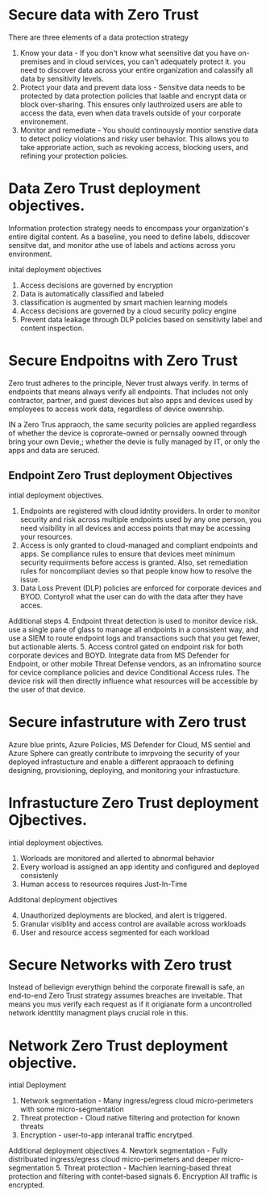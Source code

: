 # Secure data with Zero Trust
There are three elements of a data protection strategy
1. Know your data - If you don't know what seensitive dat you have on-premises and in cloud services, you can't adequately protect it. you need to discover data across your entire organization and calassify all data by sensitivity levels.
2. Protect your data and prevent data loss - Sensitve data needs to be protected by data protection policies that laable and encrypt data or block over-sharing. This ensures only lauthroized users are able to access the data, even when data travels outside of your corporate environement.
3. Monitor and remediate - You should continouysly montior senstive data to detect policy violations and risky user behavior. This allows you to take approriate action, such as revoking access, blocking users, and refining your protection policies.

# Data Zero Trust deployment objectives. 
Information protection strategy needs to encompass your organization's entire digital content. As a baseline, you need to define labels, ddiscover sensitve dat, and monitor athe use of labels and actions across yoru environment.

inital deployment objectives
1. Access decisions are governed by encryption
2. Data is automatically classified and labeled
3. classification is augmented by smart machien learning models
4. Access decisions are governed by a cloud security policy engine
5. Prevent data leakage through DLP policies based on sensitivity label and content inspection.

# Secure Endpoitns with Zero Trust
Zero trust adheres to the principle, Never trust always verify. In terms of endpoints that means always verify all endpoints. That includes not only contractor, partner, and guest devices but also apps and devices used by employees to access work data, regardless of device owenrship. 

IN a Zero Trus appraoch, the same security policies are applied regardless of whether the device is coprorate-owned or pernsally oowned through bring your own Devie,; whether the devie is fully managed by IT, or only the apps and data are seruced. 

##  Endpoint Zero Trust deployment Objectives
intial deployment objectives. 

1. Endpoints are registered with cloud idntity providers. In order to monitor security and risk across multiple endpoints used by any one person, you need visibility in all devices and access points that may be accessing your resources.
2. Access is only granted to cloud-managed and compliant endpoints and apps. Se compliance rules to ensure that devices meet minimum security requirments before access is granted. Also, set remediation rules for noncompliant devies so that people know how to resolve the issue.
3. Data Loss Prevent (DLP) policies are enforced for corporate devices and BYOD. Contyroll what the user can do with the data after they have acces.

Additional steps
4. Endpoint threat detection is used to monitor device risk. use a single pane of glass to manage all endpoints in a consistent way, and use a SIEM to route endpoint logs and transactions such that you get fewer, but actionable alerts. 
5. Access control gated on endpoint risk for both corporate devices and BOYD. Integrate data from MS Defender for Endpoint, or other mobile Threat Defense vendors, as an infromatino source for cevice compliance policies and device Conditional Access rules. The device risk will then directly influence what resources  will be accessible by the user of that device. 

# Secure infastruture with Zero trust
Azure blue prints, Azure Policies, MS Defender for Cloud, MS sentiel and Azure Sphere can greatly contribute to imrpvoing the security  of your deployed infrastucture and enable a different appraoach to defining designing, provisioning, deploying, and monitoring your infrastucture. 

# Infrastucture Zero Trust deployment Ojbectives. 
intial deployment objectives.
1. Worloads are monitored and allerted to abnormal behavior
2. Every worload is assigned an app identity and configured and deployed consistenly
3. Human access to resources requires Just-In-Time

Additonal deployment objectives

4. Unauthorized deployments are blocked, and alert is triggered.
5. Granular visiblity and access control are available across workloads
6. User and resource access segmented for each workload

# Secure Networks with Zero trust
Instead of believign everythign behind the corporate firewall is safe, an end-to-end Zero Trust strategy assumes breaches are inveitable. That means you mus verify each request as if it origianate form a uncontrolled network identtity managment plays crucial role in this. 

# Network Zero Trust deployment objective. 
intial Deployment

1. Network segmentation - Many ingress/egress cloud micro-perimeters with some micro-segmentation
2. Threat protection - Cloud native filtering and protection for known threats
3. Encryption - user-to-app interanal traffic encrytped.

Additional deployment objectives
4. Newtork segmentation - Fully distribuated ingress/egress cloud micro-perimeters and deeper micro-segmentation
5. Threat protection -  Machien learning-based threat protection and filtering with contet-based signals
6. Encryption All traffic is encrypted. 

